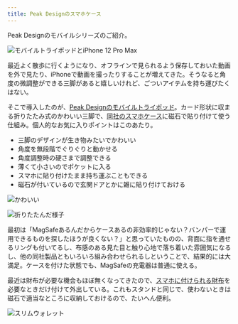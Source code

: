 ```yaml
---
title: Peak Designのスマホケース
---
```

Peak Designのモバイルシリーズのご紹介。

![](https://lh4.googleusercontent.com/MC7_mreZeaIccnClZVF7tPXjWK2udhpsMTzSNZpSJUkSXP9triGxkWqajsMOSOKcDKMTnfY57jz1rHptfyDTjJ1qGR64AVZJTTtFbWgue3IWzqGZlzoVJWK3CKB3lK3xgmtezNjQgC_v4nv1zvmeVA "モバイルトライポッドとiPhone 12 Pro Max")

最近よく散歩に行くようになり、オフラインで見られるよう保存しておいた動画を外で見たり、iPhoneで動画を撮ったりすることが増えてきた。そうなると角度の微調整ができる三脚があると嬉しいけれど、ごついアイテムを持ち運びたくはない。

そこで導入したのが、[Peak Designのモバイルトライポッド](https://www.amazon.co.jp/dp/B09FRZPLL3)。カード形状に収まる折りたたみ式のかわいい三脚で、[同社のスマホケース](https://www.amazon.co.jp/dp/B09FP3HP7Z?)に磁石で貼り付けて使う仕組み。個人的なお気に入りポイントはこのあたり。

*   三脚のデザインが生き物みたいでかわいい
*   角度を無段階でぐりぐりと動かせる
*   角度調整時の硬さまで調整できる
*   薄くて小さいのでポケットに入る
*   スマホに貼り付けたまま持ち運ぶこともできる
*   磁石が付いているので玄関ドアとかに雑に貼り付けておける

![](https://lh6.googleusercontent.com/Z8C7_GZSNXyCtT3A4Ugw1WwQcsSsIE49LVaoDalE803K26wqPHOGXtnGgww6jQcJMEgXobkMDBSJwoBIOl-g-VatHxkRBgFUzKikLV-AXcG7Om6buxpRq-ILa5rcMn4i5HQXuwD5v4L84UkDq2cQbA "かわいい")

![](https://lh3.googleusercontent.com/6Yw-3h9MNepy9YepGwgYyLF8naOdTOBne_7Aw5fVwuvzNfyw1RggfHAX7BMYutiyL1Hm3BLONKrMqwwb-7634FULjx1f9qsc9zKE78jMG7RmekgG06B1OTGXG3X-Sq4fM06oKJNAKQG_kuGaN83Tyw "折りたたんだ様子")

最初は「MagSafeあるんだからケースあるの非効率的じゃない？バンパーで運用できるものを探したほうが良くない？」と思っていたものの、背面に指を通せるリングも付いてるし、布感のある見た目と触り心地で落ち着いた雰囲気になるし、他の同社製品ともいろいろ組み合わせられるしということで、結果的には大満足。ケースを付けた状態でも、MagSafeの充電器は普通に使える。

最近は財布が必要な機会もほぼ無くなってきたので、[スマホに付けられる財布](https://www.amazon.co.jp/dp/B09FSGW671)を必要なときだけ付けて外出している。これもスタンドと同じで、使わないときは磁石で適当なところに収納しておけるので、たいへん便利。

![](https://lh5.googleusercontent.com/J5oycNswwgxBn6w47z9_q5zeO92gP4c9u1lenJlAkh7jRhCeeR0OCac4DU6ygo51V4T5rMVCceYt_FbPHYjtap1COwe-OdWC37oBTpPqfsUPu_K2vKN0X-mf_iHcg871D-iCfCldqB9ojXsWfIL7Bg "スリムウォレット")
